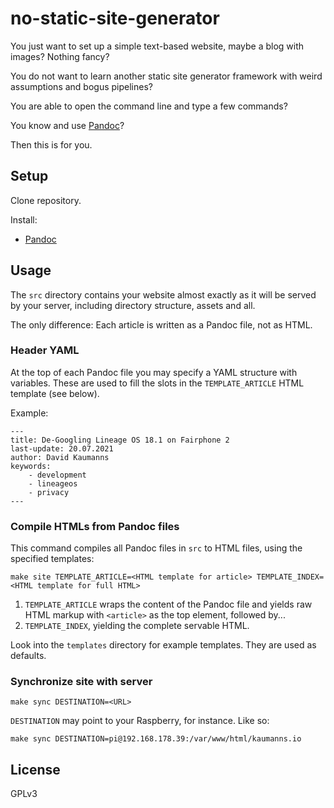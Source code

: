 # no-static-site-generator

You just want to set up a simple text-based website, maybe a blog with images? Nothing fancy?

You do not want to learn another static site generator framework with weird assumptions and bogus pipelines?

You are able to open the command line and type a few commands?

You know and use [Pandoc](https://pandoc.org/)?

Then this is for you.

## Setup

Clone repository.

Install:

- [Pandoc](https://pandoc.org/)

## Usage

The `src` directory contains your website almost exactly as it will be served by your server, including directory structure, assets and all.

The only difference: Each article is written as a Pandoc file, not as HTML.

### Header YAML

At the top of each Pandoc file you may specify a YAML structure with variables.
These are used to fill the slots in the `TEMPLATE_ARTICLE` HTML template (see below).

Example:

```
---
title: De-Googling Lineage OS 18.1 on Fairphone 2
last-update: 20.07.2021
author: David Kaumanns
keywords:
    - development
    - lineageos
    - privacy
---
```

### Compile HTMLs from Pandoc files

This command compiles all Pandoc files in `src` to HTML files, using the specified templates:

```
make site TEMPLATE_ARTICLE=<HTML template for article> TEMPLATE_INDEX=<HTML template for full HTML>
```

1. `TEMPLATE_ARTICLE` wraps the content of the Pandoc file and yields raw HTML markup with `<article>` as the top element, followed by...
2. `TEMPLATE_INDEX`, yielding the complete servable HTML.

Look into the `templates` directory for example templates.
They are used as defaults.

### Synchronize site with server

```
make sync DESTINATION=<URL>
```

`DESTINATION` may point to your Raspberry, for instance. Like so:

```
make sync DESTINATION=pi@192.168.178.39:/var/www/html/kaumanns.io
```

## License

GPLv3
